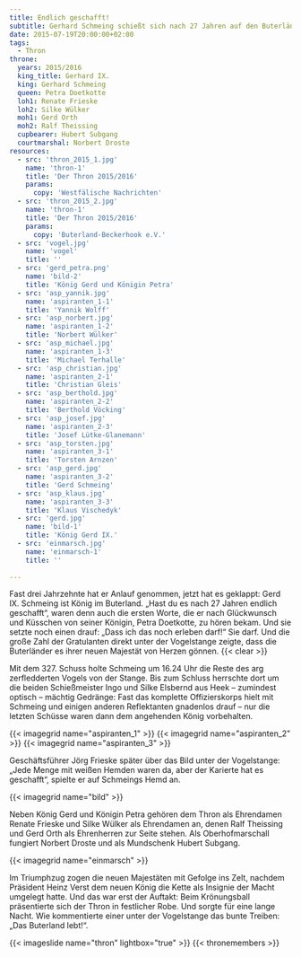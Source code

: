 ```yaml
---
title: Endlich geschafft!
subtitle: Gerhard Schmeing schießt sich nach 27 Jahren auf den Buterländer Thron
date: 2015-07-19T20:00:00+02:00
tags:
  - Thron
throne:
  years: 2015/2016
  king_title: Gerhard IX.
  king: Gerhard Schmeing
  queen: Petra Doetkotte
  loh1: Renate Frieske
  loh2: Silke Wülker
  moh1: Gerd Orth
  moh2: Ralf Theissing
  cupbearer: Hubert Subgang
  courtmarshal: Norbert Droste
resources:
  - src: 'thron_2015_1.jpg'
    name: 'thron-1'
    title: 'Der Thron 2015/2016'
    params:
      copy: 'Westfälische Nachrichten'
  - src: 'thron_2015_2.jpg'
    name: 'thron-1'
    title: 'Der Thron 2015/2016'
    params:
      copy: 'Buterland-Beckerhook e.V.'
  - src: 'vogel.jpg'
    name: 'vogel'
    title: ''
  - src: 'gerd_petra.png'
    name: 'bild-2'
    title: 'König Gerd und Königin Petra'
  - src: 'asp_yannik.jpg'
    name: 'aspiranten_1-1'
    title: 'Yannik Wolff'
  - src: 'asp_norbert.jpg'
    name: 'aspiranten_1-2'
    title: 'Norbert Wülker'
  - src: 'asp_michael.jpg'
    name: 'aspiranten_1-3'
    title: 'Michael Terhalle'
  - src: 'asp_christian.jpg'
    name: 'aspiranten_2-1'
    title: 'Christian Gleis'
  - src: 'asp_berthold.jpg'
    name: 'aspiranten_2-2'
    title: 'Berthold Vöcking'
  - src: 'asp_josef.jpg'
    name: 'aspiranten_2-3'
    title: 'Josef Lütke-Glanemann'
  - src: 'asp_torsten.jpg'
    name: 'aspiranten_3-1'
    title: 'Torsten Arnzen'
  - src: 'asp_gerd.jpg'
    name: 'aspiranten_3-2'
    title: 'Gerd Schmeing'
  - src: 'asp_klaus.jpg'
    name: 'aspiranten_3-3'
    title: 'Klaus Vischedyk'
  - src: 'gerd.jpg'
    name: 'bild-1'
    title: 'König Gerd IX.'
  - src: 'einmarsch.jpg'
    name: 'einmarsch-1'
    title: ''
    
---
```


Fast drei Jahrzehnte hat er Anlauf genommen, jetzt hat es geklappt:
Gerd IX. Schmeing ist König im Buterland. „Hast du es nach 27 Jahren endlich
geschafft“, waren denn auch die ersten Worte, die er nach Glückwunsch und
Küsschen von seiner Königin, Petra Doetkotte, zu hören bekam. <!--more-->
Und sie setzte noch einen drauf: „Dass ich das noch erleben darf!“ Sie darf. Und die
große Zahl der Gratulanten direkt unter der Vogelstange zeigte, dass die
Buterländer es ihrer neuen Majestät von Herzen gönnen.
{{< clear >}}

Mit dem 327. Schuss holte Schmeing um 16.24 Uhr die Reste des arg zerfledderten
Vogels von der Stange. Bis zum Schluss herrschte dort um die beiden Schießmeister
Ingo und Silke Elsbernd aus Heek – zumindest optisch – mächtig Gedränge: Fast das
komplette Offizierskorps hielt mit Schmeing und einigen anderen Reflektanten
gnadenlos drauf – nur die letzten Schüsse waren dann dem angehenden König vorbehalten.


{{< imagegrid name="aspiranten_1" >}}
{{< imagegrid name="aspiranten_2" >}}
{{< imagegrid name="aspiranten_3" >}}

Geschäftsführer Jörg Frieske später über das Bild unter der Vogelstange:
„Jede Menge mit weißen Hemden waren da, aber der Karierte hat es geschafft“, spielte
er auf Schmeings Hemd an.


{{< imagegrid name="bild" >}}

Neben König Gerd und Königin Petra gehören dem Thron als Ehrendamen Renate Frieske
und Silke Wülker als Ehrendamen an, denen Ralf Theissing und Gerd Orth als Ehrenherren
zur Seite stehen. Als Oberhofmarschall fungiert Norbert Droste und als Mundschenk
Hubert Subgang.

{{< imagegrid name="einmarsch" >}}

Im Triumphzug zogen die neuen Majestäten mit Gefolge ins Zelt, nachdem Präsident
Heinz Verst dem neuen König die Kette als Insignie der Macht umgelegt hatte.
Und das war erst der Auftakt: Beim Krönungsball präsentierte sich der Thron in
festlicher Robe. Und sorgte für eine lange Nacht. Wie kommentierte einer unter der
Vogelstange das bunte Treiben: „Das Buterland lebt!“.



{{< imageslide name="thron" lightbox="true" >}}
{{< thronemembers >}}
